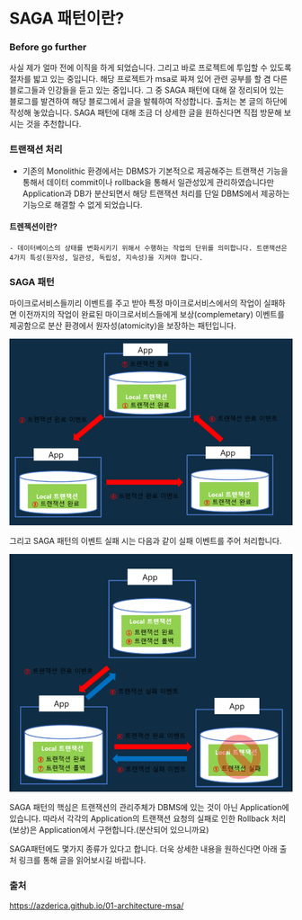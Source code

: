# SAGA 패턴이란?

### Before go further

사실 제가 얼마 전에 이직을 하게 되었습니다. 그리고 바로 프로젝트에 투입할 수 있도록 절차를 밟고 있는 중입니다. 해당 프로젝트가 msa로 짜져 있어 관련 공부를 할 겸 다른 블로그들과 인강들을 듣고 있는 중입니다. 그 중 SAGA 패턴에 대해 잘 정리되어 있는 블로그를 발견하여 해당 블로그에서 글을 발췌하여 작성합니다. 출처는 본 글의 하단에 작성해 놓았습니다. SAGA 패턴에 대해 조금 더 상세한 글을 원하신다면 직접 방문해 보시는 것을 추천합니다.



### 트랜잭션 처리

- 기존의 Monolithic 환경에서는 DBMS가 기본적으로 제공해주는 트랜잭션 기능을 통해서 데이터 commit이나 rollback을 통해서 일관성있게 관리하였습니다만 Application과 DB가 분산되면서 해당 트랜잭션 처리를 단일 DBMS에서 제공하는 기능으로 해결할 수 없게 되었습니다.

#### 	트렌젝션이란?

	- 데이터베이스의 상태를 변화시키기 위해서 수행하는 작업의 단위를 의미합니다. 트랜잭션은 4가지 특성(원자성, 일관성, 독립성, 지속성)을 지켜야 합니다.



### SAGA 패턴

마이크로서비스들끼리 이벤트를 주고 받아 특정 마이크로서비스에서의 작업이 실패하면 이전까지의 작업이 완료된 마이크로서비스들에게 보상(complemetary) 이벤트를 제공함으로 분산 환경에서 원자성(atomicity)을 보장하는 패턴입니다.

![image-20220106141900336](https://raw.githubusercontent.com/KrGil/TIL/main/CS/CS/MSA_SAGA%ED%8C%A8%ED%84%B4.assets/image-20220106141900336.png)

그리고 SAGA 패턴의 이벤트 실패 시는 다음과 같이 실패 이벤트를 주어 처리합니다.

![image-20220106141919851](https://raw.githubusercontent.com/KrGil/TIL/main/CS/CS/MSA_SAGA%ED%8C%A8%ED%84%B4.assets/image-20220106141919851.png)

SAGA 패턴의 핵심은 트랜잭션의 관리주체가 DBMS에 있는 것이 아닌 Application에 있습니다. 따라서 각각의 Application의 트랜잭션 요청의 실패로 인한 Rollback 처리(보상)은 Application에서 구현합니다.(분산되어 있으니까요)

SAGA패턴에도 몇가지 종류가 있다고 합니다. 더욱 상세한 내용을 원하신다면 아래 출처 링크를 통해 글을 읽어보시길 바랍니다.





### 출처

https://azderica.github.io/01-architecture-msa/